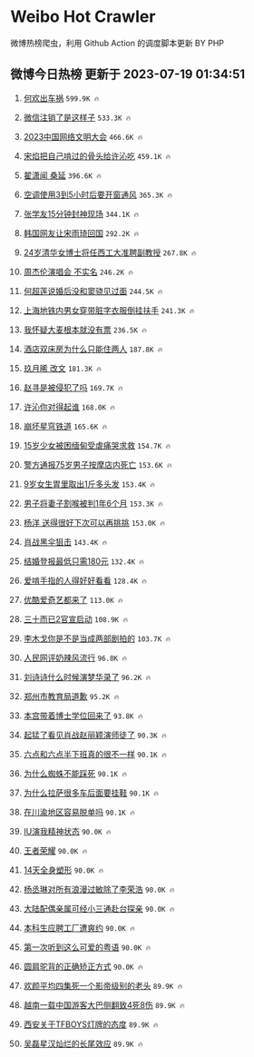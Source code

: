 # Weibo Hot Crawler 



微博热榜爬虫，利用 Github Action 的调度脚本更新 BY PHP 


## 微博今日热榜 更新于 2023-07-19 01:34:51 
1. [何欢出车祸](https://s.weibo.com/weibo?q=%23%E4%BD%95%E6%AC%A2%E5%87%BA%E8%BD%A6%E7%A5%B8%23&t=31&band_rank=1&Refer=top) `599.9K 🔥` 

1. [微信注销了是这样子](https://s.weibo.com/weibo?q=%23%E5%BE%AE%E4%BF%A1%E6%B3%A8%E9%94%80%E4%BA%86%E6%98%AF%E8%BF%99%E6%A0%B7%E5%AD%90%23&t=31&band_rank=2&Refer=top) `533.3K 🔥` 

1. [2023中国网络文明大会](https://s.weibo.com/weibo?q=%232023%E4%B8%AD%E5%9B%BD%E7%BD%91%E7%BB%9C%E6%96%87%E6%98%8E%E5%A4%A7%E4%BC%9A%23&t=31&band_rank=3&Refer=top) `466.6K 🔥` 

1. [宋焰把自己啃过的骨头给许沁吃](https://s.weibo.com/weibo?q=%23%E5%AE%8B%E7%84%B0%E6%8A%8A%E8%87%AA%E5%B7%B1%E5%95%83%E8%BF%87%E7%9A%84%E9%AA%A8%E5%A4%B4%E7%BB%99%E8%AE%B8%E6%B2%81%E5%90%83%23&t=31&band_rank=4&Refer=top) `459.1K 🔥` 

1. [翟潇闻 桑延](https://s.weibo.com/weibo?q=%E7%BF%9F%E6%BD%87%E9%97%BB%20%E6%A1%91%E5%BB%B6&t=31&band_rank=5&Refer=top) `396.6K 🔥` 

1. [空调使用3到5小时后要开窗通风](https://s.weibo.com/weibo?q=%23%E7%A9%BA%E8%B0%83%E4%BD%BF%E7%94%A83%E5%88%B05%E5%B0%8F%E6%97%B6%E5%90%8E%E8%A6%81%E5%BC%80%E7%AA%97%E9%80%9A%E9%A3%8E%23&t=31&band_rank=6&Refer=top) `365.3K 🔥` 

1. [张学友15分钟封神现场](https://s.weibo.com/weibo?q=%E5%BC%A0%E5%AD%A6%E5%8F%8B15%E5%88%86%E9%92%9F%E5%B0%81%E7%A5%9E%E7%8E%B0%E5%9C%BA&t=31&band_rank=7&Refer=top) `344.1K 🔥` 

1. [韩国网友让宋雨琦回国](https://s.weibo.com/weibo?q=%23%E9%9F%A9%E5%9B%BD%E7%BD%91%E5%8F%8B%E8%AE%A9%E5%AE%8B%E9%9B%A8%E7%90%A6%E5%9B%9E%E5%9B%BD%23&t=31&band_rank=8&Refer=top) `292.2K 🔥` 

1. [24岁清华女博士将任西工大准聘副教授](https://s.weibo.com/weibo?q=%2324%E5%B2%81%E6%B8%85%E5%8D%8E%E5%A5%B3%E5%8D%9A%E5%A3%AB%E5%B0%86%E4%BB%BB%E8%A5%BF%E5%B7%A5%E5%A4%A7%E5%87%86%E8%81%98%E5%89%AF%E6%95%99%E6%8E%88%23&t=31&band_rank=9&Refer=top) `267.8K 🔥` 

1. [周杰伦演唱会 不实名](https://s.weibo.com/weibo?q=%E5%91%A8%E6%9D%B0%E4%BC%A6%E6%BC%94%E5%94%B1%E4%BC%9A%20%E4%B8%8D%E5%AE%9E%E5%90%8D&t=31&band_rank=10&Refer=top) `246.2K 🔥` 

1. [何超莲说婚后没和窦骁见过面](https://s.weibo.com/weibo?q=%23%E4%BD%95%E8%B6%85%E8%8E%B2%E8%AF%B4%E5%A9%9A%E5%90%8E%E6%B2%A1%E5%92%8C%E7%AA%A6%E9%AA%81%E8%A7%81%E8%BF%87%E9%9D%A2%23&t=31&band_rank=11&Refer=top) `244.5K 🔥` 

1. [上海地铁内男女穿带脏字衣服倒挂扶手](https://s.weibo.com/weibo?q=%23%E4%B8%8A%E6%B5%B7%E5%9C%B0%E9%93%81%E5%86%85%E7%94%B7%E5%A5%B3%E7%A9%BF%E5%B8%A6%E8%84%8F%E5%AD%97%E8%A1%A3%E6%9C%8D%E5%80%92%E6%8C%82%E6%89%B6%E6%89%8B%23&t=31&band_rank=12&Refer=top) `241.3K 🔥` 

1. [我怀疑大麦根本就没有票](https://s.weibo.com/weibo?q=%23%E6%88%91%E6%80%80%E7%96%91%E5%A4%A7%E9%BA%A6%E6%A0%B9%E6%9C%AC%E5%B0%B1%E6%B2%A1%E6%9C%89%E7%A5%A8%23&t=31&band_rank=13&Refer=top) `236.5K 🔥` 

1. [酒店双床房为什么只能住两人](https://s.weibo.com/weibo?q=%23%E9%85%92%E5%BA%97%E5%8F%8C%E5%BA%8A%E6%88%BF%E4%B8%BA%E4%BB%80%E4%B9%88%E5%8F%AA%E8%83%BD%E4%BD%8F%E4%B8%A4%E4%BA%BA%23&t=31&band_rank=14&Refer=top) `187.8K 🔥` 

1. [玖月晞 改文](https://s.weibo.com/weibo?q=%E7%8E%96%E6%9C%88%E6%99%9E%20%E6%94%B9%E6%96%87&t=31&band_rank=15&Refer=top) `181.3K 🔥` 

1. [赵寻是被侵犯了吗](https://s.weibo.com/weibo?q=%23%E8%B5%B5%E5%AF%BB%E6%98%AF%E8%A2%AB%E4%BE%B5%E7%8A%AF%E4%BA%86%E5%90%97%23&t=31&band_rank=16&Refer=top) `169.7K 🔥` 

1. [许沁你对得起谁](https://s.weibo.com/weibo?q=%23%E8%AE%B8%E6%B2%81%E4%BD%A0%E5%AF%B9%E5%BE%97%E8%B5%B7%E8%B0%81%23&t=31&band_rank=17&Refer=top) `168.0K 🔥` 

1. [崩坏星穹铁道](https://s.weibo.com/weibo?q=%23%E5%B4%A9%E5%9D%8F%E6%98%9F%E7%A9%B9%E9%93%81%E9%81%93%23&t=31&band_rank=18&Refer=top) `165.6K 🔥` 

1. [15岁少女被困缅甸受虐痛哭求救](https://s.weibo.com/weibo?q=%2315%E5%B2%81%E5%B0%91%E5%A5%B3%E8%A2%AB%E5%9B%B0%E7%BC%85%E7%94%B8%E5%8F%97%E8%99%90%E7%97%9B%E5%93%AD%E6%B1%82%E6%95%91%23&t=31&band_rank=19&Refer=top) `154.7K 🔥` 

1. [警方通报75岁男子按摩店内死亡](https://s.weibo.com/weibo?q=%23%E8%AD%A6%E6%96%B9%E9%80%9A%E6%8A%A575%E5%B2%81%E7%94%B7%E5%AD%90%E6%8C%89%E6%91%A9%E5%BA%97%E5%86%85%E6%AD%BB%E4%BA%A1%23&t=31&band_rank=20&Refer=top) `153.6K 🔥` 

1. [9岁女生胃里取出1斤多头发](https://s.weibo.com/weibo?q=%239%E5%B2%81%E5%A5%B3%E7%94%9F%E8%83%83%E9%87%8C%E5%8F%96%E5%87%BA1%E6%96%A4%E5%A4%9A%E5%A4%B4%E5%8F%91%23&t=31&band_rank=21&Refer=top) `153.4K 🔥` 

1. [男子将妻子割喉被判1年6个月](https://s.weibo.com/weibo?q=%23%E7%94%B7%E5%AD%90%E5%B0%86%E5%A6%BB%E5%AD%90%E5%89%B2%E5%96%89%E8%A2%AB%E5%88%A41%E5%B9%B46%E4%B8%AA%E6%9C%88%23&t=31&band_rank=22&Refer=top) `153.3K 🔥` 

1. [杨洋 送得很好下次可以再挑挑](https://s.weibo.com/weibo?q=%E6%9D%A8%E6%B4%8B%20%E9%80%81%E5%BE%97%E5%BE%88%E5%A5%BD%E4%B8%8B%E6%AC%A1%E5%8F%AF%E4%BB%A5%E5%86%8D%E6%8C%91%E6%8C%91&t=31&band_rank=23&Refer=top) `153.0K 🔥` 

1. [肖战黑伞狙击](https://s.weibo.com/weibo?q=%23%E8%82%96%E6%88%98%E9%BB%91%E4%BC%9E%E7%8B%99%E5%87%BB%23&t=31&band_rank=24&Refer=top) `143.4K 🔥` 

1. [结婚登报最低只需180元](https://s.weibo.com/weibo?q=%23%E7%BB%93%E5%A9%9A%E7%99%BB%E6%8A%A5%E6%9C%80%E4%BD%8E%E5%8F%AA%E9%9C%80180%E5%85%83%23&t=31&band_rank=25&Refer=top) `132.4K 🔥` 

1. [爱啃手指的人得好好看看](https://s.weibo.com/weibo?q=%E7%88%B1%E5%95%83%E6%89%8B%E6%8C%87%E7%9A%84%E4%BA%BA%E5%BE%97%E5%A5%BD%E5%A5%BD%E7%9C%8B%E7%9C%8B&t=31&band_rank=26&Refer=top) `128.4K 🔥` 

1. [优酷爱奇艺都来了](https://s.weibo.com/weibo?q=%23%E4%BC%98%E9%85%B7%E7%88%B1%E5%A5%87%E8%89%BA%E9%83%BD%E6%9D%A5%E4%BA%86%23&t=31&band_rank=27&Refer=top) `113.0K 🔥` 

1. [三十而已2官宣启动](https://s.weibo.com/weibo?q=%23%E4%B8%89%E5%8D%81%E8%80%8C%E5%B7%B22%E5%AE%98%E5%AE%A3%E5%90%AF%E5%8A%A8%23&t=31&band_rank=28&Refer=top) `108.9K 🔥` 

1. [李木戈你是不是当成两部剧拍的](https://s.weibo.com/weibo?q=%23%E6%9D%8E%E6%9C%A8%E6%88%88%E4%BD%A0%E6%98%AF%E4%B8%8D%E6%98%AF%E5%BD%93%E6%88%90%E4%B8%A4%E9%83%A8%E5%89%A7%E6%8B%8D%E7%9A%84%23&t=31&band_rank=29&Refer=top) `103.7K 🔥` 

1. [人民网评奶辣风流行](https://s.weibo.com/weibo?q=%23%E4%BA%BA%E6%B0%91%E7%BD%91%E8%AF%84%E5%A5%B6%E8%BE%A3%E9%A3%8E%E6%B5%81%E8%A1%8C%23&t=31&band_rank=30&Refer=top) `96.8K 🔥` 

1. [刘诗诗什么时候演梦华录了](https://s.weibo.com/weibo?q=%23%E5%88%98%E8%AF%97%E8%AF%97%E4%BB%80%E4%B9%88%E6%97%B6%E5%80%99%E6%BC%94%E6%A2%A6%E5%8D%8E%E5%BD%95%E4%BA%86%23&t=31&band_rank=31&Refer=top) `96.2K 🔥` 

1. [郑州市教育局道歉](https://s.weibo.com/weibo?q=%23%E9%83%91%E5%B7%9E%E5%B8%82%E6%95%99%E8%82%B2%E5%B1%80%E9%81%93%E6%AD%89%23&t=31&band_rank=32&Refer=top) `95.2K 🔥` 

1. [本宫带着博士学位回来了](https://s.weibo.com/weibo?q=%23%E6%9C%AC%E5%AE%AB%E5%B8%A6%E7%9D%80%E5%8D%9A%E5%A3%AB%E5%AD%A6%E4%BD%8D%E5%9B%9E%E6%9D%A5%E4%BA%86%23&t=31&band_rank=33&Refer=top) `93.8K 🔥` 

1. [起猛了看见肖战赵丽颖演师徒了](https://s.weibo.com/weibo?q=%23%E8%B5%B7%E7%8C%9B%E4%BA%86%E7%9C%8B%E8%A7%81%E8%82%96%E6%88%98%E8%B5%B5%E4%B8%BD%E9%A2%96%E6%BC%94%E5%B8%88%E5%BE%92%E4%BA%86%23&t=31&band_rank=34&Refer=top) `90.3K 🔥` 

1. [六点和六点半下班真的很不一样](https://s.weibo.com/weibo?q=%23%E5%85%AD%E7%82%B9%E5%92%8C%E5%85%AD%E7%82%B9%E5%8D%8A%E4%B8%8B%E7%8F%AD%E7%9C%9F%E7%9A%84%E5%BE%88%E4%B8%8D%E4%B8%80%E6%A0%B7%23&t=31&band_rank=35&Refer=top) `90.1K 🔥` 

1. [为什么蜘蛛不能踩死](https://s.weibo.com/weibo?q=%23%E4%B8%BA%E4%BB%80%E4%B9%88%E8%9C%98%E8%9B%9B%E4%B8%8D%E8%83%BD%E8%B8%A9%E6%AD%BB%23&t=31&band_rank=36&Refer=top) `90.1K 🔥` 

1. [为什么拉萨很多车后面要挂鞋](https://s.weibo.com/weibo?q=%23%E4%B8%BA%E4%BB%80%E4%B9%88%E6%8B%89%E8%90%A8%E5%BE%88%E5%A4%9A%E8%BD%A6%E5%90%8E%E9%9D%A2%E8%A6%81%E6%8C%82%E9%9E%8B%23&t=31&band_rank=37&Refer=top) `90.1K 🔥` 

1. [在川渝地区容易脱单吗](https://s.weibo.com/weibo?q=%23%E5%9C%A8%E5%B7%9D%E6%B8%9D%E5%9C%B0%E5%8C%BA%E5%AE%B9%E6%98%93%E8%84%B1%E5%8D%95%E5%90%97%23&t=31&band_rank=38&Refer=top) `90.1K 🔥` 

1. [IU演我精神状态](https://s.weibo.com/weibo?q=IU%E6%BC%94%E6%88%91%E7%B2%BE%E7%A5%9E%E7%8A%B6%E6%80%81&t=31&band_rank=39&Refer=top) `90.0K 🔥` 

1. [王者荣耀](https://s.weibo.com/weibo?q=%E7%8E%8B%E8%80%85%E8%8D%A3%E8%80%80&t=31&band_rank=40&Refer=top) `90.0K 🔥` 

1. [14天全身塑形](https://s.weibo.com/weibo?q=14%E5%A4%A9%E5%85%A8%E8%BA%AB%E5%A1%91%E5%BD%A2&t=31&band_rank=41&Refer=top) `90.0K 🔥` 

1. [杨丞琳对所有浪漫过敏除了李荣浩](https://s.weibo.com/weibo?q=%23%E6%9D%A8%E4%B8%9E%E7%90%B3%E5%AF%B9%E6%89%80%E6%9C%89%E6%B5%AA%E6%BC%AB%E8%BF%87%E6%95%8F%E9%99%A4%E4%BA%86%E6%9D%8E%E8%8D%A3%E6%B5%A9%23&t=31&band_rank=42&Refer=top) `90.0K 🔥` 

1. [大陆配偶亲属可经小三通赴台探亲](https://s.weibo.com/weibo?q=%23%E5%A4%A7%E9%99%86%E9%85%8D%E5%81%B6%E4%BA%B2%E5%B1%9E%E5%8F%AF%E7%BB%8F%E5%B0%8F%E4%B8%89%E9%80%9A%E8%B5%B4%E5%8F%B0%E6%8E%A2%E4%BA%B2%23&t=31&band_rank=43&Refer=top) `90.0K 🔥` 

1. [本科生应聘工厂遭爽约](https://s.weibo.com/weibo?q=%23%E6%9C%AC%E7%A7%91%E7%94%9F%E5%BA%94%E8%81%98%E5%B7%A5%E5%8E%82%E9%81%AD%E7%88%BD%E7%BA%A6%23&t=31&band_rank=44&Refer=top) `90.0K 🔥` 

1. [第一次听到这么可爱的粤语](https://s.weibo.com/weibo?q=%E7%AC%AC%E4%B8%80%E6%AC%A1%E5%90%AC%E5%88%B0%E8%BF%99%E4%B9%88%E5%8F%AF%E7%88%B1%E7%9A%84%E7%B2%A4%E8%AF%AD&t=31&band_rank=45&Refer=top) `90.0K 🔥` 

1. [圆肩驼背的正确矫正方式](https://s.weibo.com/weibo?q=%E5%9C%86%E8%82%A9%E9%A9%BC%E8%83%8C%E7%9A%84%E6%AD%A3%E7%A1%AE%E7%9F%AB%E6%AD%A3%E6%96%B9%E5%BC%8F&t=31&band_rank=46&Refer=top) `90.0K 🔥` 

1. [欢颜平均四集死一个影帝级别的老头](https://s.weibo.com/weibo?q=%E6%AC%A2%E9%A2%9C%E5%B9%B3%E5%9D%87%E5%9B%9B%E9%9B%86%E6%AD%BB%E4%B8%80%E4%B8%AA%E5%BD%B1%E5%B8%9D%E7%BA%A7%E5%88%AB%E7%9A%84%E8%80%81%E5%A4%B4&t=31&band_rank=47&Refer=top) `89.9K 🔥` 

1. [越南一载中国游客大巴侧翻致4死8伤](https://s.weibo.com/weibo?q=%23%E8%B6%8A%E5%8D%97%E4%B8%80%E8%BD%BD%E4%B8%AD%E5%9B%BD%E6%B8%B8%E5%AE%A2%E5%A4%A7%E5%B7%B4%E4%BE%A7%E7%BF%BB%E8%87%B44%E6%AD%BB8%E4%BC%A4%23&t=31&band_rank=48&Refer=top) `89.9K 🔥` 

1. [西安关于TFBOYS灯牌的态度](https://s.weibo.com/weibo?q=%23%E8%A5%BF%E5%AE%89%E5%85%B3%E4%BA%8ETFBOYS%E7%81%AF%E7%89%8C%E7%9A%84%E6%80%81%E5%BA%A6%23&t=31&band_rank=49&Refer=top) `89.9K 🔥` 

1. [吴磊星汉灿烂的长尾效应](https://s.weibo.com/weibo?q=%23%E5%90%B4%E7%A3%8A%E6%98%9F%E6%B1%89%E7%81%BF%E7%83%82%E7%9A%84%E9%95%BF%E5%B0%BE%E6%95%88%E5%BA%94%23&t=31&band_rank=50&Refer=top) `89.9K 🔥` 

